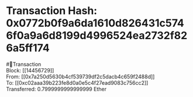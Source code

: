 
Transaction Hash: 0x0772b0f9a6da1610d826431c5746f0a9a6d8199d4996524ea2732f826a5ff174
====================================================================================
  
#💸Transaction  
Block: [[14456729]]  
From: [[0x7a250d5630b4cf539739df2c5dacb4c659f2488d]]  
To: [[0xc02aaa39b223fe8d0a0e5c4f27ead9083c756cc2]]  
Transferred: 0.7999999999999999 Ether